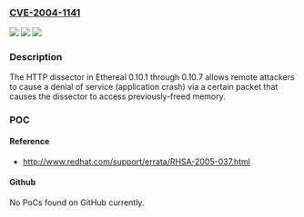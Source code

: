 ### [CVE-2004-1141](https://cve.mitre.org/cgi-bin/cvename.cgi?name=CVE-2004-1141)
![](https://img.shields.io/static/v1?label=Product&message=n%2Fa&color=blue)
![](https://img.shields.io/static/v1?label=Version&message=n%2Fa&color=blue)
![](https://img.shields.io/static/v1?label=Vulnerability&message=n%2Fa&color=brighgreen)

### Description

The HTTP dissector in Ethereal 0.10.1 through 0.10.7 allows remote attackers to cause a denial of service (application crash) via a certain packet that causes the dissector to access previously-freed memory.

### POC

#### Reference
- http://www.redhat.com/support/errata/RHSA-2005-037.html

#### Github
No PoCs found on GitHub currently.

